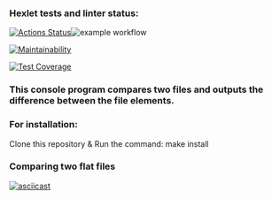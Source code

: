 ### Hexlet tests and linter status:
[![Actions Status](https://github.com/reggullus/frontend-project-lvl2/workflows/hexlet-check/badge.svg)](https://github.com/reggullus/frontend-project-lvl2/actions)![example workflow](https://github.com/reggullus/frontend-project-lvl2/actions/workflows/linter.yml/badge.svg)

[![Maintainability](https://api.codeclimate.com/v1/badges/0a18e884ed8fc5312968/maintainability)](https://codeclimate.com/github/reggullus/frontend-project-lvl2/maintainability)

[![Test Coverage](https://api.codeclimate.com/v1/badges/0a18e884ed8fc5312968/test_coverage)](https://codeclimate.com/github/reggullus/frontend-project-lvl2/test_coverage)

### This console program compares two files and outputs the difference between the file elements.
### For installation:
Clone this repository &
Run the command: make install
###  Сomparing two flat files

[![asciicast](https://asciinema.org/a/476198.svg)](https://asciinema.org/a/476198)